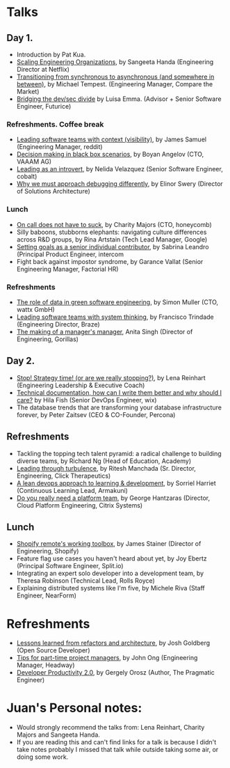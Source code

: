 # Talks

## Day 1.
- Introduction by Pat Kua.
- [Scaling Engineering Organizations](./scaling-engineering-organizations.md), by Sangeeta Handa (Engineering Director at Netflix)
- [Transitioning from synchronous to asynchronous (and somewhere in between)](./from-synchronous-to-asynchronous.md), by Michael Tempest. (Engineering Manager, Compare the Market)
- [Bridging the dev/sec divide](./bridging-the-dev-sec.md) by Luisa Emma. (Advisor + Senior Software Engineer, Futurice)

### Refreshments. Coffee break

- [Leading software teams with context (visibility)](./leading-with-context.md), by James Samuel (Engineering Manager, reddit)
- [Decision making in black box scenarios](./decision-making-black-box.md), by Boyan Angelov (CTO, VAAAM AG)
- [Leading as an introvert](./introverts.md), by Nelida Velazquez (Senior Software Engineer, cobalt)
- [Why we must approach debugging differently](./approach-debug-differently.md), by Elinor Swery (Director of Solutions Architecture)

### Lunch

- [On call does not have to suck](./on-call-does-not-have-to-suck.md), by Charity Majors (CTO, honeycomb)
- Silly baboons, stubborns elephants: navigating culture differences across R&D groups, by Rina Artstain (Tech Lead Manager, Google)
- [Setting goals as a senior individual contributor](./setting-goals-as-senior.md), by Sabrina Leandro (Principal Product Engineer, intercom
- Fight back against impostor syndrome, by Garance Vallat (Senior Engineering Manager, Factorial HR)

### Refreshments

- [The role of data in green software engineering](./role-of-data-in-green-software.md), by Simon Muller (CTO, wattx GmbH)
- [Leading software teams with system thinking](./leading-with-system-thinking.md), by Francisco Trindade (Engineering Director, Braze)
- [The making of a manager's manager](./the-making-of-a-manager.md), Anita Singh (Director of Engineering, Gorillas)


## Day 2.

- [Stop! Strategy time! (or are we really stopping?)](./strategy-time.md), by Lena Reinhart (Engineering Leadership & Executive Coach)
- [Technical documentation, how can I write them better and why should I care?](./technical-documentation.md) by Hila Fish (Senior DevOps Engineer, wix) 
- The database trends that are transforming your database infrastructure forever, by Peter Zaitsev (CEO & CO-Founder, Percona)

## Refreshments

- Tackling the topping tech talent pyramid: a radical challenge to building diverse teams, by Richard Ng (Head of Education, Academy)
- [Leading through turbulence](./leading-through-turbulence.md), by Ritesh Manchada (Sr. Director, Engineering, Click Therapeutics)
- [A lean devops approach to learning & development](./learning-development.md), by Sorriel Harriet (Continuous Learning Lead, Armakuni)
- [Do you really need a platform team](./platform-engineering), by George Hantzaras (Director, Cloud Platform Engineering, Citrix Systems)

## Lunch

- [Shopify remote's working toolbox](./remote-working-tool.md), by James Stainer (Director of Engineering, Shopify)
- Feature flag use cases you haven't heard about yet, by Joy Ebertz (Principal Software Engineer, Split.io)
- Integrating an expert solo developer into a development team, by Theresa Robinson (Technical Lead, Rolls Royce)
- Explaining distributed systems like I'm five, by Michele Riva (Staff Engineer, NearForm)

# Refreshments

- [Lessons learned from refactors and architecture](./lessons-from-refactors.md), by Josh Goldberg (Open Source Developer)
- [Tips for part-time project managers](./part-time-project-managers.md), by John Ong (Engineering Manager, Headway)
- [Developer Productivity 2.0](./developer-productivity.md), by Gergely Orosz (Author, The Pragmatic Engineer)


# Juan's Personal notes:

- Would strongly recommend the talks from: Lena Reinhart, Charity Majors and Sangeeta Handa.
- If you are reading this and can't find links for a talk is because I didn't take notes
probably I missed that talk while outside taking some air, or doing some work.

